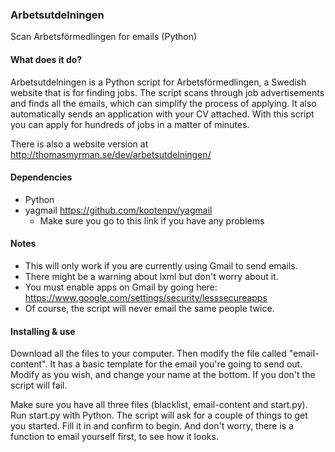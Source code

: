 ### Arbetsutdelningen
Scan Arbetsförmedlingen for emails (Python)

#### What does it do?
Arbetsutdelningen is a Python script for Arbetsförmedlingen, a Swedish website that is for finding jobs. The script scans through job advertisements and finds all the emails, which can simplify the process of applying. It also automatically sends an application with your CV attached. With this script you can apply for hundreds of jobs in a matter of minutes.

There is also a website version at http://thomasmyrman.se/dev/arbetsutdelningen/

#### Dependencies
* Python
* yagmail https://github.com/kootenpv/yagmail
  * Make sure you go to this link if you have any problems

#### Notes
* This will only work if you are currently using Gmail to send emails.
* There might be a warning about lxml but don't worry about it.
* You must enable apps on Gmail by going here: https://www.google.com/settings/security/lesssecureapps
* Of course, the script will never email the same people twice.


#### Installing & use
Download all the files to your computer. Then modify the file called "email-content". It has a basic template for the email you're going to send out. Modify as you wish, and change your name at the bottom. If you don't the script will fail.

Make sure you have all three files (blacklist, email-content and start.py). Run start.py with Python. The script will ask for a couple of things to get you started. Fill it in and confirm to begin. And don't worry, there is a function to email yourself first, to see how it looks.
